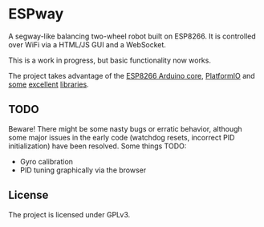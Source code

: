 # ESPway

A segway-like balancing two-wheel robot built on ESP8266. It is controlled over WiFi via a HTML/JS GUI and a WebSocket.

This is a work in progress, but basic functionality now works.

The project takes advantage of the [ESP8266 Arduino core](https://github.com/esp8266/Arduino),
[PlatformIO](http://platformio.org/) and
[some](https://github.com/jrowberg/i2cdevlib/tree/master/Arduino/MPU6050)
[excellent](https://github.com/me-no-dev/ESPAsyncWebServer)
[libraries](https://github.com/Makuna/NeoPixelBus).

## TODO

Beware! There might be some nasty bugs or erratic behavior, although some major issues in the early code (watchdog resets, incorrect PID initialization) have been resolved.
Some things TODO:

* Gyro calibration
* PID tuning graphically via the browser

## License
The project is licensed under GPLv3.

